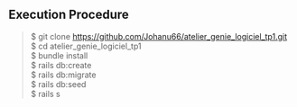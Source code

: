## Execution Procedure
> $ git clone https://github.com/Johanu66/atelier_genie_logiciel_tp1.git  
$ cd atelier_genie_logiciel_tp1  
$ bundle install  
$ rails db:create  
$ rails db:migrate  
$ rails db:seed  
$ rails s
